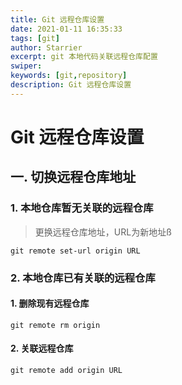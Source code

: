 ```yaml
---
title: Git 远程仓库设置
date: 2021-01-11 16:35:33
tags: [git]
author: Starrier
excerpt: git 本地代码关联远程仓库配置
swiper: 
keywords: [git,repository]
description: Git 远程仓库设置
---
```


# Git 远程仓库设置

## 一. 切换远程仓库地址

### 1. 本地仓库暂无关联的远程仓库

> 更换远程仓库地址，URL为新地址ß

```git
git remote set-url origin URL
```

### 2. 本地仓库已有关联的远程仓库

#### 1. 删除现有远程仓库

```git
git remote rm origin
```

#### 2. 关联远程仓库

```git
git remote add origin URL
```
